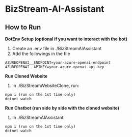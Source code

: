 # BizStream-AI-Assistant

## How to Run
**DotEnv Setup (optional if you want to interact with the bot)**
1. Create an .env file in ./BizStreamAIAssistant
2. Add the followings in the file
```
AZUREOPENAI__ENDPOINT=your-azure-openai-endpoint
AZUREOPENAI__APIKEY=your-azure-openai-api-key
```

**Run Cloned Website**
1. In ./BizStreamWebsiteClone, run:
```
npm i (run on the 1st time only)
dotnet watch
```

**Run Chatbot (run side by side with the cloned website)**
1. In ./BizStreamAIAssistant
```
npm i (run on the 1st time only)
dotnet watch
```
